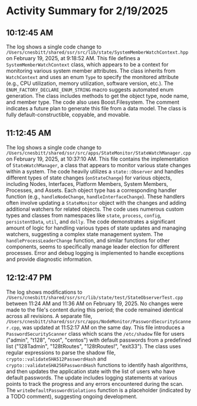# Activity Summary for 2/19/2025

## 10:12:45 AM
The log shows a single code change to `/Users/cnesbitt/shared/ssr/src/lib/state/SystemMemberWatchContext.hpp` on February 19, 2025, at 9:18:52 AM.  This file defines a `SystemMemberWatchContext` class, which appears to be a context for monitoring various system member attributes.  The class inherits from `WatchContext` and uses an enum `Type` to specify the monitored attribute (e.g., CPU utilization, memory utilization, software version, etc.).  The  `ENUM_FACTORY_DECLARE_ENUM_STRING` macro suggests automated enum generation. The class includes methods to get the object type, node name, and member type. The code also uses Boost.Filesystem.  The comment indicates a future plan to generate this file from a data model.  The class is fully default-constructible, copyable, and movable.


## 11:12:45 AM
The log shows a single code change to `/Users/cnesbitt/shared/ssr/src/apps/StateMonitor/StateWatchManager.cpp` on February 19, 2025, at 10:37:10 AM.  This file contains the implementation of `StateWatchManager`, a class that appears to monitor various state changes within a system.  The code heavily utilizes a `state::Observer` and handles different types of state changes (`onStateChange`) for various objects, including Nodes, Interfaces, Platform Members, System Members, Processes, and Assets. Each object type has a corresponding handler function (e.g., `handleNodeChange`, `handleInterfaceChange`).  These handlers often involve updating a `StateMonitor` object with the changes and adding additional watchers for related objects. The code uses numerous custom types and classes from namespaces like `state`, `process`, `config`, `persistentData`, `util`, and `dolly`.  The code demonstrates a significant amount of logic for handling various types of state updates and managing watchers, suggesting a complex state management system.  The `handleProcessLeaderChange` function, and similar functions for other components, seems to specifically manage leader election for different processes.  Error and debug logging is implemented to handle exceptions and provide diagnostic information.


## 12:12:47 PM
The log shows modifications to `/Users/cnesbitt/shared/ssr/src/lib/state/test/StateObserverTest.cpp` between 11:24 AM and 11:36 AM on February 19, 2025.  No changes were made to the file's content during this period; the code remained identical across all revisions.  A separate file, `/Users/cnesbitt/shared/ssr/src/apps/NodeMonitor/PasswordSecurityScanner.cpp`, was updated at 11:52:17 AM on the same day. This file introduces a `PasswordSecurityScanner` class which scans the `/etc/shadow` file for users ("admin", "t128", "root", "centos") with default passwords from a predefined list ("128Tadmin", "128tRoutes", "128tRoutes!", "exit33").  The class uses regular expressions to parse the shadow file,  `crypto::validateSHA512PasswordHash` and `crypto::validateSHA256PasswordHash` functions to identify hash algorithms, and then updates the application state with the list of users who have default passwords.  The update includes logging statements at various points to track the progress and any errors encountered during the scan.  The `writeDefaultPasswordViolations` function is a placeholder (indicated by a TODO comment), suggesting ongoing development.
